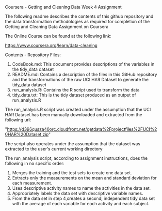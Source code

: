 
Coursera - Getting and Cleaning Data Week 4 Assignment

The following readme describes the contents of this github repository and the 
data transformation methodologies as required for completion of the Getting and
Cleaning Data Assignment on Coursera

The Online Course can be found at the following link:

https://www.coursera.org/learn/data-cleaning


Contents - Repository Files:

1. CodeBook.md:     This document provides descriptions of the variables in the 
                    tidy_data dataset
2. README.md:       Contains a description of the files in this GitHub 
                    repository and the transformations of the raw UCI HAR 
                    Dataset to generate the tidy_data dataset 
3. run_analysis.R:  Contains the R script used to transform the data
4. tidy_data.txt:   This is the tidy dataset produced as an output of 
                    run_analysis.R

  

The run_analysis.R script was created under the assumption that the UCI HAR
Dataset has been manually downloaded and extracted from the following url:

"https://d396qusza40orc.cloudfront.net/getdata%2Fprojectfiles%2FUCI%20HAR%20Dataset.zip"

The script also operates under the assumption that the dataset was extracted to 
the user's current working directory



The run_analysis script, according to assignment instructions, does the 
following in no specific order:

1.  Merges the training and the test sets to create one data set.
2.  Extracts only the measurements on the mean and standard deviation for each 
    measurement.
3.  Uses descriptive activity names to name the activities in the data set.
4.  Appropriately labels the data set with descriptive variable names.
5.  From the data set in step 4,creates a second, independent tidy data set
    with the average of each variable for each activity and each subject. 